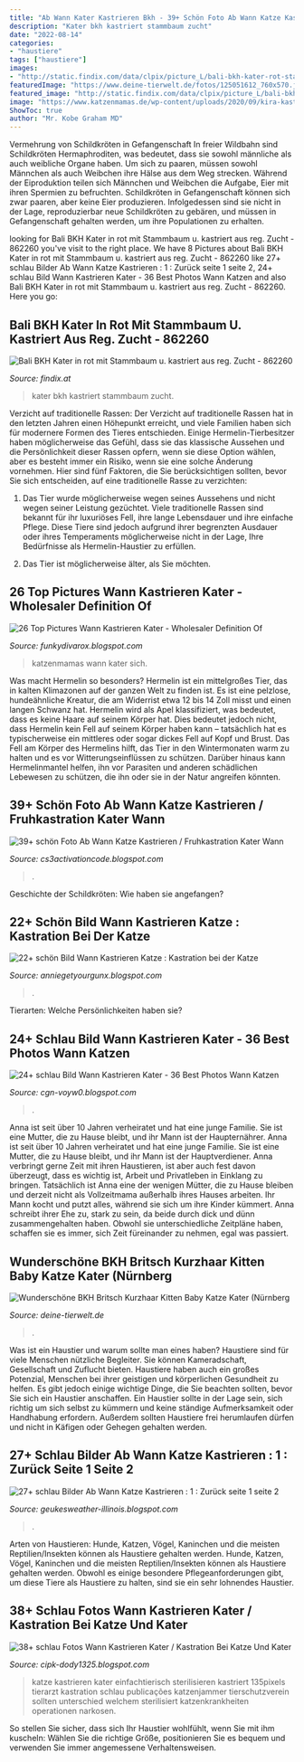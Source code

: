 ```yaml
---
title: "Ab Wann Kater Kastrieren Bkh - 39+ Schön Foto Ab Wann Katze Kastrieren / Fruhkastration Kater Wann"
description: "Kater bkh kastriert stammbaum zucht"
date: "2022-08-14"
categories:
- "haustiere"
tags: ["haustiere"]
images:
- "http://static.findix.com/data/clpix/picture_L/bali-bkh-kater-rot-stammbaum-u-kastriert-aus-reg-zucht-862260-7.jpg"
featuredImage: "https://www.deine-tierwelt.de/fotos/125051612_760x570.jpg"
featured_image: "http://static.findix.com/data/clpix/picture_L/bali-bkh-kater-rot-stammbaum-u-kastriert-aus-reg-zucht-862260-7.jpg"
image: "https://www.katzenmamas.de/wp-content/uploads/2020/09/kira-kastra.jpg"
ShowToc: true
author: "Mr. Kobe Graham MD"
---
```



Vermehrung von Schildkröten in Gefangenschaft
In freier Wildbahn sind Schildkröten Hermaphroditen, was bedeutet, dass sie sowohl männliche als auch weibliche Organe haben. Um sich zu paaren, müssen sowohl Männchen als auch Weibchen ihre Hälse aus dem Weg strecken. Während der Eiproduktion teilen sich Männchen und Weibchen die Aufgabe, Eier mit ihren Spermien zu befruchten. Schildkröten in Gefangenschaft können sich zwar paaren, aber keine Eier produzieren. Infolgedessen sind sie nicht in der Lage, reproduzierbar neue Schildkröten zu gebären, und müssen in Gefangenschaft gehalten werden, um ihre Populationen zu erhalten.

	

		
looking for Bali BKH Kater in rot mit Stammbaum u. kastriert aus reg. Zucht - 862260 you've visit to the right place. We have 8 Pictures about Bali BKH Kater in rot mit Stammbaum u. kastriert aus reg. Zucht - 862260 like 27+ schlau Bilder Ab Wann Katze Kastrieren : 1 : Zurück seite 1 seite 2, 24+ schlau Bild Wann Kastrieren Kater - 36 Best Photos Wann Katzen and also Bali BKH Kater in rot mit Stammbaum u. kastriert aus reg. Zucht - 862260. Here you go:
		
    
## Bali BKH Kater In Rot Mit Stammbaum U. Kastriert Aus Reg. Zucht - 862260

<img loading=lazy src="http://static.findix.com/data/clpix/picture_L/bali-bkh-kater-rot-stammbaum-u-kastriert-aus-reg-zucht-862260-7.jpg" onerror="this.onerror=null;this.src='https://tse4.mm.bing.net/th?id=OIP.fBIGuLUNZrCKW_O3pz1otwHaFj&amp;pid=15.1';" alt="Bali BKH Kater in rot mit Stammbaum u. kastriert aus reg. Zucht - 862260">

_Source: findix.at_

>kater bkh kastriert stammbaum zucht. 

	

Verzicht auf traditionelle Rassen:
Der Verzicht auf traditionelle Rassen hat in den letzten Jahren einen Höhepunkt erreicht, und viele Familien haben sich für modernere Formen des Tieres entschieden. Einige Hermelin-Tierbesitzer haben möglicherweise das Gefühl, dass sie das klassische Aussehen und die Persönlichkeit dieser Rassen opfern, wenn sie diese Option wählen, aber es besteht immer ein Risiko, wenn sie eine solche Änderung vornehmen. Hier sind fünf Faktoren, die Sie berücksichtigen sollten, bevor Sie sich entscheiden, auf eine traditionelle Rasse zu verzichten:
1. Das Tier wurde möglicherweise wegen seines Aussehens und nicht wegen seiner Leistung gezüchtet. Viele traditionelle Rassen sind bekannt für ihr luxuriöses Fell, ihre lange Lebensdauer und ihre einfache Pflege. Diese Tiere sind jedoch aufgrund ihrer begrenzten Ausdauer oder ihres Temperaments möglicherweise nicht in der Lage, Ihre Bedürfnisse als Hermelin-Haustier zu erfüllen.

2. Das Tier ist möglicherweise älter, als Sie möchten.

    
## 26 Top Pictures Wann Kastrieren Kater - Wholesaler Definition Of

<img loading=lazy src="https://www.katzenmamas.de/wp-content/uploads/2020/09/kira-kastra.jpg" onerror="this.onerror=null;this.src='https://tse1.mm.bing.net/th?id=OIP.fJUE5Fw1SxtL6vgZRyQ4pgHaHU&amp;pid=15.1';" alt="26 Top Pictures Wann Kastrieren Kater - Wholesaler Definition Of">

_Source: funkydivarox.blogspot.com_

>katzenmamas wann kater sich. 

	

Was macht Hermelin so besonders?
Hermelin ist ein mittelgroßes Tier, das in kalten Klimazonen auf der ganzen Welt zu finden ist. Es ist eine pelzlose, hundeähnliche Kreatur, die am Widerrist etwa 12 bis 14 Zoll misst und einen langen Schwanz hat. Hermelin wird als Apel klassifiziert, was bedeutet, dass es keine Haare auf seinem Körper hat. Dies bedeutet jedoch nicht, dass Hermelin kein Fell auf seinem Körper haben kann – tatsächlich hat es typischerweise ein mittleres oder sogar dickes Fell auf Kopf und Brust. Das Fell am Körper des Hermelins hilft, das Tier in den Wintermonaten warm zu halten und es vor Witterungseinflüssen zu schützen. Darüber hinaus kann Hermelinmantel helfen, ihn vor Parasiten und anderen schädlichen Lebewesen zu schützen, die ihn oder sie in der Natur angreifen könnten.

    
## 39+ Schön Foto Ab Wann Katze Kastrieren / Fruhkastration Kater Wann

<img loading=lazy src="https://image.jimcdn.com/app/cms/image/transf/none/path/sf18a0165dd2a27b0/image/iaeeb316e27b35c08/version/1494494485/image.jpg" onerror="this.onerror=null;this.src='https://tse3.mm.bing.net/th?id=OIP.7PG1PUVf-XCty-l3idnA2AHaFj&amp;pid=15.1';" alt="39+ schön Foto Ab Wann Katze Kastrieren / Fruhkastration Kater Wann">

_Source: cs3activationcode.blogspot.com_

>. 

	

Geschichte der Schildkröten: Wie haben sie angefangen?

    
## 22+ Schön Bild Wann Kastrieren Katze : Kastration Bei Der Katze

<img loading=lazy src="https://www.grossstadtkatze.de/wp-content/uploads/2020/01/Kastration_Katze_Mythen_8.jpg" onerror="this.onerror=null;this.src='https://tse4.mm.bing.net/th?id=OIP.9OeO2lJBRgGhPVMtzxhafgHaE5&amp;pid=15.1';" alt="22+ schön Bild Wann Kastrieren Katze : Kastration bei der Katze">

_Source: anniegetyourgunx.blogspot.com_

>. 

	

Tierarten: Welche Persönlichkeiten haben sie?

    
## 24+ Schlau Bild Wann Kastrieren Kater - 36 Best Photos Wann Katzen

<img loading=lazy src="https://www.wohnungskatzen-online.de/wp-content/uploads/Foto-4.jpg" onerror="this.onerror=null;this.src='https://tse3.mm.bing.net/th?id=OIP.p6o1m4ntju2lZYtgXiCBCgHaFi&amp;pid=15.1';" alt="24+ schlau Bild Wann Kastrieren Kater - 36 Best Photos Wann Katzen">

_Source: cgn-voyw0.blogspot.com_

>. 

	

Anna ist seit über 10 Jahren verheiratet und hat eine junge Familie. Sie ist eine Mutter, die zu Hause bleibt, und ihr Mann ist der Haupternährer.
Anna ist seit über 10 Jahren verheiratet und hat eine junge Familie. Sie ist eine Mutter, die zu Hause bleibt, und ihr Mann ist der Hauptverdiener. Anna verbringt gerne Zeit mit ihren Haustieren, ist aber auch fest davon überzeugt, dass es wichtig ist, Arbeit und Privatleben in Einklang zu bringen. Tatsächlich ist Anna eine der wenigen Mütter, die zu Hause bleiben und derzeit nicht als Vollzeitmama außerhalb ihres Hauses arbeiten. Ihr Mann kocht und putzt alles, während sie sich um ihre Kinder kümmert. Anna schreibt ihrer Ehe zu, stark zu sein, da beide durch dick und dünn zusammengehalten haben. Obwohl sie unterschiedliche Zeitpläne haben, schaffen sie es immer, sich Zeit füreinander zu nehmen, egal was passiert.

    
## Wunderschöne BKH Britsch Kurzhaar Kitten Baby Katze Kater (Nürnberg

<img loading=lazy src="https://www.deine-tierwelt.de/fotos/125051612_760x570.jpg" onerror="this.onerror=null;this.src='https://tse4.mm.bing.net/th?id=OIP.ldIvuk_KEfk-6T4FVvbINwHaFj&amp;pid=15.1';" alt="Wunderschöne BKH Britsch Kurzhaar Kitten Baby Katze Kater (Nürnberg">

_Source: deine-tierwelt.de_

>. 

	

Was ist ein Haustier und warum sollte man eines haben?
Haustiere sind für viele Menschen nützliche Begleiter. Sie können Kameradschaft, Gesellschaft und Zuflucht bieten. Haustiere haben auch ein großes Potenzial, Menschen bei ihrer geistigen und körperlichen Gesundheit zu helfen. Es gibt jedoch einige wichtige Dinge, die Sie beachten sollten, bevor Sie sich ein Haustier anschaffen. Ein Haustier sollte in der Lage sein, sich richtig um sich selbst zu kümmern und keine ständige Aufmerksamkeit oder Handhabung erfordern. Außerdem sollten Haustiere frei herumlaufen dürfen und nicht in Käfigen oder Gehegen gehalten werden.

    
## 27+ Schlau Bilder Ab Wann Katze Kastrieren : 1 : Zurück Seite 1 Seite 2

<img loading=lazy src="https://media04.meinbezirk.at/article/2015/06/25/0/1373770_XXL.jpg?1562951713" onerror="this.onerror=null;this.src='https://tse3.mm.bing.net/th?id=OIP.tJB_7n7yAvz6nUhAprnZPgHaLG&amp;pid=15.1';" alt="27+ schlau Bilder Ab Wann Katze Kastrieren : 1 : Zurück seite 1 seite 2">

_Source: geukesweather-illinois.blogspot.com_

>. 

	

Arten von Haustieren: Hunde, Katzen, Vögel, Kaninchen und die meisten Reptilien/Insekten können als Haustiere gehalten werden.
Hunde, Katzen, Vögel, Kaninchen und die meisten Reptilien/Insekten können als Haustiere gehalten werden. Obwohl es einige besondere Pflegeanforderungen gibt, um diese Tiere als Haustiere zu halten, sind sie ein sehr lohnendes Haustier.

    
## 38+ Schlau Fotos Wann Kastrieren Kater / Kastration Bei Katze Und Kater

<img loading=lazy src="https://einfachtierisch.de/media/cache/article_teaser/cms/2016/01/junge-grau-weisse-tigerkatze-beim-tierarzt-135pi-els-shutterstock-308721197.jpg?266705" onerror="this.onerror=null;this.src='https://tse1.mm.bing.net/th?id=OIP.LHb-7WGyoXa7DkaUqm9ELQHaFh&amp;pid=15.1';" alt="38+ schlau Fotos Wann Kastrieren Kater / Kastration Bei Katze Und Kater">

_Source: cipk-dody1325.blogspot.com_

>katze kastrieren kater einfachtierisch sterilisieren kastriert 135pixels tierarzt kastration schlau publicações katzenjammer tierschutzverein sollten unterschied welchem sterilisiert katzenkrankheiten operationen narkosen. 

	

So stellen Sie sicher, dass sich Ihr Haustier wohlfühlt, wenn Sie mit ihm kuscheln: Wählen Sie die richtige Größe, positionieren Sie es bequem und verwenden Sie immer angemessene Verhaltensweisen.

